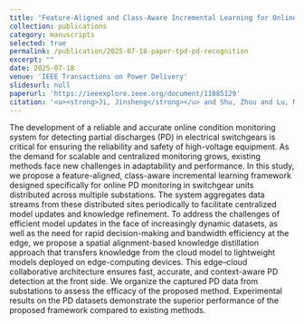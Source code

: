 ```yaml
---
title: "Feature-Aligned and Class-Aware Incremental Learning for Online Partial Discharge Monitoring"
collection: publications
category: manuscripts
selected: true
permalink: /publication/2025-07-18-paper-tpd-pd-recognition
excerpt: ""
date: 2025-07-18
venue: 'IEEE Transactions on Power Delivery'
slidesurl: null
paperurl: 'https://ieeexplore.ieee.org/document/11085129'
citation: '<u><strong>Ji, Jinsheng</strong></u> and Shu, Zhou and Lu, Minshan and Li, Hongqun and Zheng, Yuanjin and Jiang, Xudong, "Feature-Aligned and Class-Aware Incremental Learning for Online Partial Discharge Monitoring," in IEEE Transactions on Power Delivery, Early Access, 2025, doi: 10.1109/TPWRD.2025.3590726.'
---
```

The development of a reliable and accurate online condition monitoring system for detecting partial discharges (PD) in electrical switchgears is critical for ensuring the reliability and safety of high-voltage equipment. As the demand for scalable and centralized monitoring grows, existing methods face new challenges in adaptability and performance. In this study, we propose a feature-aligned, class-aware incremental learning framework designed specifically for online PD monitoring in switchgear units distributed across multiple substations. The system aggregates data streams from these distributed sites periodically to facilitate centralized model updates and knowledge refinement. To address the challenges of efficient model updates in the face of increasingly dynamic datasets, as well as the need for rapid decision-making and bandwidth efficiency at the edge, we propose a spatial alignment-based knowledge distillation approach that transfers knowledge from the cloud model to lightweight models deployed on edge-computing devices. This edge–cloud collaborative architecture ensures fast, accurate, and context-aware PD detection at the front side. We organize the captured PD data from substations to assess the efficacy of the proposed method. Experimental results on the PD datasets demonstrate the superior performance of the proposed framework compared to existing methods.
